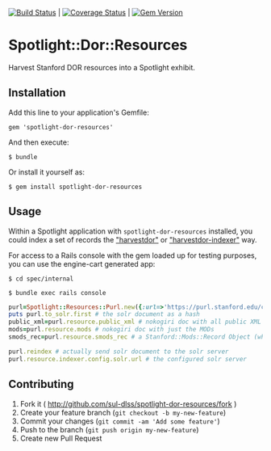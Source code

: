 [![Build Status](https://travis-ci.org/sul-dlss/spotlight-dor-resources.png?branch=master)](https://travis-ci.org/sul-dlss/spotlight-dor-resources) | [![Coverage Status](https://coveralls.io/repos/sul-dlss/spotlight-dor-resources/badge.png?branch=master)](https://coveralls.io/r/sul-dlss/spotlight-dor-resources) | [![Gem Version](https://badge.fury.io/rb/spotlight-dor-resources.png)](http://badge.fury.io/rb/spotlight-dor-resources)

# Spotlight::Dor::Resources

 Harvest Stanford DOR resources into a Spotlight exhibit.

## Installation

Add this line to your application's Gemfile:

    gem 'spotlight-dor-resources'

And then execute:

    $ bundle

Or install it yourself as:

    $ gem install spotlight-dor-resources

## Usage

Within a Spotlight application with `spotlight-dor-resources` installed, you could index a set of records the ["harvestdor"](https://github.com/sul-dlss/harvestdor) or ["harvestdor-indexer"](https://github.com/sul-dlss/harvestdor-indexer) way.

For access to a Rails console with the gem loaded up for testing purposes, you can use the engine-cart generated app:

    $ cd spec/internal

    $ bundle exec rails console

```ruby
purl=Spotlight::Resources::Purl.new({:url=>'https://purl.stanford.edu/cx709ty7769'})
puts purl.to_solr.first # the solr document as a hash
public_xml=purl.resource.public_xml # nokogiri doc with all public XML
mods=purl.resource.mods # nokogiri doc with just the MODs
smods_rec=purl.resource.smods_rec # a Stanford::Mods::Record Object (which inherits from the MODS gem)

purl.reindex # actually send solr document to the solr server
purl.resource.indexer.config.solr.url # the configured solr server
```

## Contributing

1. Fork it ( http://github.com/sul-dlss/spotlight-dor-resources/fork )
2. Create your feature branch (`git checkout -b my-new-feature`)
3. Commit your changes (`git commit -am 'Add some feature'`)
4. Push to the branch (`git push origin my-new-feature`)
5. Create new Pull Request
